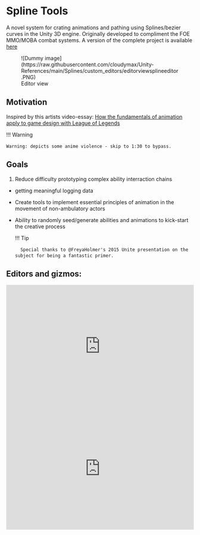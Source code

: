 # Spline Tools

A novel system for crating animations and pathing using Splines/bezier curves in the Unity 3D engine. Originally developed to compliment the FOE MMO/MOBA combat systems. A version of the complete project is available [here](https://github.com/deserializeme/Game-Projects/tree/main/combat_system)

<figure markdown> <!--  -->
  ![Dummy image](https://raw.githubusercontent.com/cloudymax/Unity-References/main/Splines/custom_editors/editorviewsplineeditor.PNG)
  <figcaption>Editor view</figcaption>
</figure>


## Motivation

Inspired by this artists video-essay:
[How the fundamentals of animation apply to game design with League of Legends](https://www.youtube.com/watch?v=rXLH0nkgkbc)

!!! Warning
    
    Warning: depicts some anime violence - skip to 1:30 to bypass.

## Goals

1. Reduce difficulty prototyping complex ability interraction chains

- getting meaningful logging data

- Create tools to implement essential principles of animation in the movement of non-ambulatory actors

- Ability to randomly seed/generate abilities and animations to kick-start the creative process


    !!! Tip
      
        Special thanks to @FreyaHolmer's 2015 Unite presentation on the subject for being a fantastic primer.
    

## Editors and gizmos:


<div class="card">
<div style='position:relative; padding-bottom:calc(56.25% + 44px)'><iframe src='https://gfycat.com/ifr/FemaleFaithfulBorderterrier' frameborder='0' scrolling='no' width='100%' height='100%' style='position:absolute;top:0;left:0;' allowfullscreen></iframe></div>
</div>
<div class="card">
<div style='position:relative; padding-bottom:calc(56.25% + 44px)'><iframe src='https://gfycat.com/ifr/HollowMajesticArmadillo' frameborder='0' scrolling='no' width='100%' height='100%' style='position:absolute;top:0;left:0;' allowfullscreen></iframe></div>
</div>